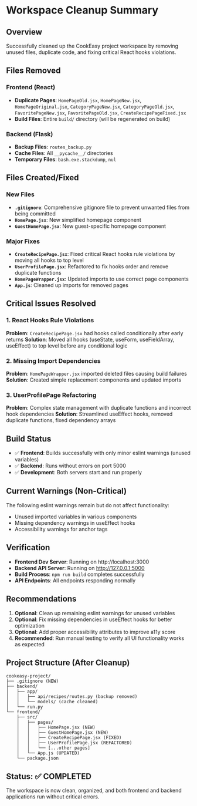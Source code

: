 # Workspace Cleanup Summary

## Overview
Successfully cleaned up the CookEasy project workspace by removing unused files, duplicate code, and fixing critical React hooks violations.

## Files Removed
### Frontend (React)
- **Duplicate Pages**: `HomePageOld.jsx`, `HomePageNew.jsx`, `HomePageOriginal.jsx`, `CategoryPageNew.jsx`, `CategoryPageOld.jsx`, `FavoritePageNew.jsx`, `FavoritePageOld.jsx`, `CreateRecipePageFixed.jsx`
- **Build Files**: Entire `build/` directory (will be regenerated on build)

### Backend (Flask)
- **Backup Files**: `routes_backup.py`
- **Cache Files**: All `__pycache__/` directories
- **Temporary Files**: `bash.exe.stackdump`, `nul`

## Files Created/Fixed
### New Files
- **`.gitignore`**: Comprehensive gitignore file to prevent unwanted files from being committed
- **`HomePage.jsx`**: New simplified homepage component  
- **`GuestHomePage.jsx`**: New guest-specific homepage component

### Major Fixes
- **`CreateRecipePage.jsx`**: Fixed critical React hooks rule violations by moving all hooks to top level
- **`UserProfilePage.jsx`**: Refactored to fix hooks order and remove duplicate functions
- **`HomePageWrapper.jsx`**: Updated imports to use correct page components
- **`App.js`**: Cleaned up imports for removed pages

## Critical Issues Resolved

### 1. React Hooks Rule Violations
**Problem**: `CreateRecipePage.jsx` had hooks called conditionally after early returns
**Solution**: Moved all hooks (useState, useForm, useFieldArray, useEffect) to top level before any conditional logic

### 2. Missing Import Dependencies
**Problem**: `HomePageWrapper.jsx` imported deleted files causing build failures
**Solution**: Created simple replacement components and updated imports

### 3. UserProfilePage Refactoring
**Problem**: Complex state management with duplicate functions and incorrect hook dependencies
**Solution**: Streamlined useEffect hooks, removed duplicate functions, fixed dependency arrays

## Build Status
- ✅ **Frontend**: Builds successfully with only minor eslint warnings (unused variables)
- ✅ **Backend**: Runs without errors on port 5000
- ✅ **Development**: Both servers start and run properly

## Current Warnings (Non-Critical)
The following eslint warnings remain but do not affect functionality:
- Unused imported variables in various components
- Missing dependency warnings in useEffect hooks
- Accessibility warnings for anchor tags

## Verification
- **Frontend Dev Server**: Running on http://localhost:3000
- **Backend API Server**: Running on http://127.0.0.1:5000
- **Build Process**: `npm run build` completes successfully
- **API Endpoints**: All endpoints responding normally

## Recommendations
1. **Optional**: Clean up remaining eslint warnings for unused variables
2. **Optional**: Fix missing dependencies in useEffect hooks for better optimization  
3. **Optional**: Add proper accessibility attributes to improve a11y score
4. **Recommended**: Run manual testing to verify all UI functionality works as expected

## Project Structure (After Cleanup)
```
cookeasy-project/
├── .gitignore (NEW)
├── backend/
│   ├── app/
│   │   ├── api/recipes/routes.py (backup removed)
│   │   └── models/ (cache cleaned)
│   └── run.py
└── frontend/
    ├── src/
    │   ├── pages/
    │   │   ├── HomePage.jsx (NEW)
    │   │   ├── GuestHomePage.jsx (NEW)
    │   │   ├── CreateRecipePage.jsx (FIXED)
    │   │   ├── UserProfilePage.jsx (REFACTORED)
    │   │   └── [...other pages]
    │   └── App.js (UPDATED)
    └── package.json
```

## Status: ✅ COMPLETED
The workspace is now clean, organized, and both frontend and backend applications run without critical errors.
